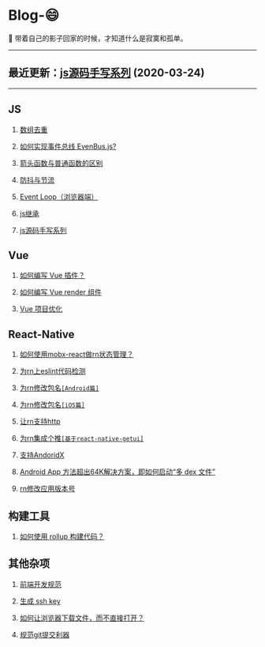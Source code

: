 # Blog-😄

🤞 带着自己的影子回家的时候，才知道什么是寂寞和孤单。

***
## 最近更新：[js源码手写系列](https://github.com/xxj95719/Blog/blob/master/doc/js/handwriting-series.md) (2020-03-24)
***
## JS

1. [数组去重](https://github.com/xxj95719/Blog/blob/master/doc/js/array-deduplication.md)

2. [如何实现事件总线 EvenBus.js?](https://github.com/xxj95719/Blog/blob/master/doc/js/evenbus.md)

3. [箭头函数与普通函数的区别](https://github.com/xxj95719/Blog/blob/master/doc/js/fn.md)

4. [防抖与节流](https://github.com/xxj95719/Blog/blob/master/doc/js/debounceAndthrottle.md)

5. [Event Loop（浏览器端）](https://github.com/xxj95719/Blog/blob/master/doc/js/event-loop.md)

6. [js继承](https://github.com/xxj95719/Blog/blob/master/doc/js/extends.md)

7. [js源码手写系列](https://github.com/xxj95719/Blog/blob/master/doc/js/handwriting-series.md)

## Vue

1. [如何编写 Vue 插件？](https://github.com/xxj95719/Blog/blob/master/doc/vue/vue-plugin.md)

2. [如何编写 Vue render 组件](https://github.com/xxj95719/Blog/blob/master/doc/vue/vue-render-component.md)

3. [Vue 项目优化](https://github.com/xxj95719/Blog/blob/master/doc/vue/vue-majorization.md)

## React-Native

1. [如何使用mobx-react做rn状态管理？](https://github.com/xxj95719/Blog/blob/master/doc/rn/mobx-react.md)

2. [为rn上eslint代码检测](https://github.com/xxj95719/Blog/blob/master/doc/rn/rn-eslint.md)

3. [为rn修改包名`[Android篇]`](https://github.com/xxj95719/Blog/blob/master/doc/rn/rn-rename-android.md)

4. [为rn修改包名`[iOS篇]`](https://github.com/xxj95719/Blog/blob/master/doc/rn/rn-rename-ios.md)

5. [让rn支持http](https://github.com/xxj95719/Blog/blob/master/doc/rn/rn-http.md)

6. [为rn集成个推`[基于react-native-getui]`](https://github.com/xxj95719/Blog/blob/master/doc/rn/rn-getui.md)

7. [支持AndoridX](https://github.com/xxj95719/Blog/blob/master/doc/rn/rn-androidX.md)

8. [Android App 方法超出64K解决方案，即如何启动“多 dex 文件”](https://github.com/xxj95719/Blog/blob/master/doc/rn/rn-android-64K.md)

9. [rn修改应用版本号](https://github.com/xxj95719/Blog/blob/master/doc/rn/rn-set-version.md)

## 构建工具

1. [如何使用 rollup 构建代码？](https://github.com/xxj95719/Blog/blob/master/doc/buildTool/rollup.md)

## 其他杂项

1. [前端开发规范](https://github.com/xxj95719/Blog/blob/master/doc/other/standard.md)

2. [生成 ssh key](https://github.com/xxj95719/Blog/blob/master/doc/other/ssh-key.md)

3. [如何让浏览器下载文件，而不直接打开？](https://github.com/xxj95719/Blog/blob/master/doc/other/pdf-down.md)

4. [规范git提交利器](https://github.com/xxj95719/Blog/blob/master/doc/other/git.md)

